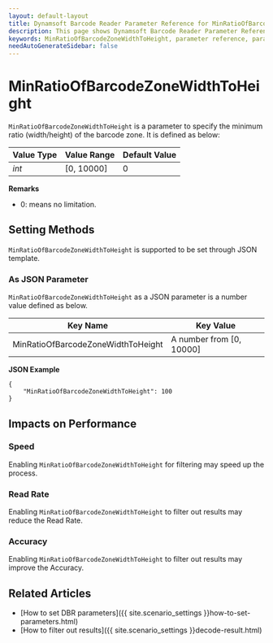 ```yaml
---
layout: default-layout
title: Dynamsoft Barcode Reader Parameter Reference for MinRatioOfBarcodeZoneWidthToHeight
description: This page shows Dynamsoft Barcode Reader Parameter Reference for MinRatioOfBarcodeZoneWidthToHeight.
keywords: MinRatioOfBarcodeZoneWidthToHeight, parameter reference, parameter
needAutoGenerateSidebar: false
---
```



# MinRatioOfBarcodeZoneWidthToHeight 

`MinRatioOfBarcodeZoneWidthToHeight` is a parameter to specify the minimum ratio (width/height) of the barcode zone. It is defined as below:

| Value Type | Value Range | Default Value |
| ---------- | ----------- | ------------- |
| *int* | [0, 10000] | 0 |


**Remarks**  
- 0: means no limitation.

    
## Setting Methods
`MinRatioOfBarcodeZoneWidthToHeight` is supported to be set through JSON template.

### As JSON Parameter
`MinRatioOfBarcodeZoneWidthToHeight` as a JSON parameter is a number value defined as below.   

| Key Name | Key Value |
| -------- | --------- |
| MinRatioOfBarcodeZoneWidthToHeight | A number from [0, 10000] |


**JSON Example**   
```
{
    "MinRatioOfBarcodeZoneWidthToHeight": 100
}
```


## Impacts on Performance
### Speed
Enabling `MinRatioOfBarcodeZoneWidthToHeight` for filtering may speed up the process.

### Read Rate
Enabling `MinRatioOfBarcodeZoneWidthToHeight` to filter out results may reduce the Read Rate. 

### Accuracy
Enabling `MinRatioOfBarcodeZoneWidthToHeight` to filter out results may improve the Accuracy.

## Related Articles
- [How to set DBR parameters]({{ site.scenario_settings }}how-to-set-parameters.html)
- [How to filter out results]({{ site.scenario_settings }}decode-result.html)
